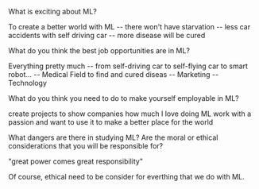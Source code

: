 What is exciting about ML? 

  To create a better world with ML
     -- there won't have starvation
     -- less car accidents with self driving car
     -- more disease will be cured
  
What do you think the best job opportunities are in ML? 

  Everything pretty much
     -- from self-driving car to self-flying car to smart robot...
     -- Medical Field to find and cured diseas
     -- Marketing
     -- Technology

What do you think you need to do to make yourself employable in ML? 

  create projects to show companies how much I love doing ML work with a passion and want to use it to make a better place for the world
  
What dangers are there in studying ML? Are the moral or ethical considerations that you will be responsible for?

  "great power comes great responsibility"
  
  Of course, ethical need to be consider for everthing that we do with ML. 
